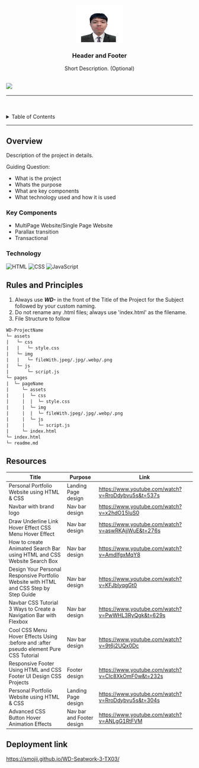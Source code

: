 <a name="readme-top">

<br/>

<br />
<div align="center">
  <a href="https://github.com/zyx-0314/">
  <!-- TODO: If you want to add logo or banner you can add it here -->
    <img src="./assets/img/pic.jpg" alt="pic" width="130" height="100">
  </a>
<!-- TODO: Change Title to the name of the title of your Project -->
  <h3 align="center">Header and Footer</h3>
</div>
<!-- TODO: Make a short description -->
<div align="center">
  Short Description. (Optional)
</div>

<br />

<!-- TODO: Change the zyx-0314 into your github username  -->
<!-- TODO: Change the WD-Template-Project into the same name of your folder -->
![](https://visit-counter.vercel.app/counter.png?page=Smojii/WD-Seatwork-3-TX03)

---

<br />
<br />

<!-- TODO: If you want to add more layers for your readme -->
<details>
  <summary>Table of Contents</summary>
  <ol>
    <li>
      <a href="#overview">Overview</a>
      <ol>
        <li>
          <a href="#key-components">Key Components</a>
        </li>
        <li>
          <a href="#technology">Technology</a>
        </li>
      </ol>
    </li>
    <li>
      <a href="#rules-and-principles">Rules and Principles</a>
    </li>
    <li>
      <a href="#resources">Resources</a>
    </li>
    <li>
      <a href="#deployment-link">Deployment</a>
    </li>
  </ol>
</details>

---

## Overview

<!-- TODO: To be changed -->
<!-- The following are just sample -->
Description of the project in details.

Guiding Question:
- What is the project
- Whats the purpose
- What are key components
- What technology used and how it is used

### Key Components
<!-- TODO: List of Key Components -->
<!-- The following are just sample -->
- MultiPage Website/Single Page Website
- Parallax transition
- Transactional

### Technology
<!-- TODO: List of Technology Used -->
![HTML](https://img.shields.io/badge/HTML-E34F26?style=for-the-badge&logo=html5&logoColor=white)
![CSS](https://img.shields.io/badge/CSS-1572B6?style=for-the-badge&logo=css3&logoColor=white)
![JavaScript](https://img.shields.io/badge/JavaScript-F7DF1E?style=for-the-badge&logo=javascript&logoColor=white)

## Rules and Principles
1. Always use ***WD-*** in the front of the Title of the Project for the Subject followed by your custom naming.
2. Do not rename any .html files; always use 'index.html' as the filename.
3. File Structure to follow

```
WD-ProjectName
└─ assets
|   └─ css
|   |   └─ style.css
|   └─ img
|   |   └─ fileWith.jpeg/.jpg/.webp/.png
|   └─ js
|       └─ script.js
└─ pages
|  └─ pageName
|     └─ assets
|     |  └─ css
|     |  |  └─ style.css
|     |  └─ img
|     |  |  └─ fileWith.jpeg/.jpg/.webp/.png
|     |  └─ js
|     |     └─ script.js
|     └─ index.html
└─ index.html
└─ readme.md
```

## Resources

<!-- TODO: Add References -->
| Title | Purpose | Link |
|-|-|-|
| Personal Portfolio Website using HTML & CSS | Landing Page design | https://www.youtube.com/watch?v=RroDdybvu5s&t=537s |
| Navbar with brand logo | Nav bar design | https://www.youtube.com/watch?v=x2hdO15luS0 |
| Draw Underline Link Hover Effect CSS Menu Hover Effect | Nav bar design | https://www.youtube.com/watch?v=aswRKAjjWuE&t=276s |
| How to create Animated Search Bar using HTML and CSS Website Search Box | Nav bar design | https://www.youtube.com/watch?v=AmdIfgxMqY8 |
| Design Your Personal Responsive Portfolio Website with HTML and CSS Step by Step Guide | Nav bar design | https://www.youtube.com/watch?v=KFJbIyqgGt0 |
| Navbar CSS Tutorial 3 Ways to Create a Navigation Bar with Flexbox | Nav bar design | https://www.youtube.com/watch?v=PwWHL3RyQgk&t=629s |
| Cool CSS Menu Hover Effects Using :before and :after pseudo element Pure CSS Tutorial | Nav bar design | https://www.youtube.com/watch?v=9t6j2UQx0Dc |
| Responsive Footer Using HTML and CSS Footer UI Design CSS Projects | Footer design | https://www.youtube.com/watch?v=Clc8XkOmF0w&t=232s |
| Personal Portfolio Website using HTML & CSS | Landing Page design | https://www.youtube.com/watch?v=RroDdybvu5s&t=304s |
| Advanced CSS Button Hover Animation Effects | Nav bar and Footer design | https://www.youtube.com/watch?v=ANLgG1RtFVM |

## Deployment link

https://smojii.github.io/WD-Seatwork-3-TX03/